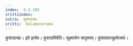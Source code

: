 ```yaml
---
index:  5.3.105
vrittiindex: 
sutra:  कुशाग्राच्छः
vritti:  balamanorama 
---
```


कुशाग्राच्छः। इवे इत्येव। कुशाग्रमिवेति। सूक्ष्मत्वेन सादृश्यम्। कुशाग्रवत्सूक्ष्मेत्यर्थः। 

